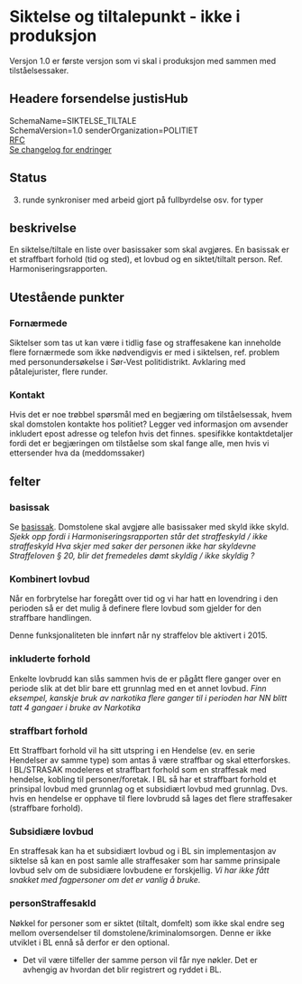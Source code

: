 # Siktelse og tiltalepunkt - ikke i produksjon
Versjon 1.0 er første versjon som vi skal i produksjon med sammen med tilståelsessaker.

## Headere forsendelse justisHub
SchemaName=SIKTELSE_TILTALE  
SchemaVersion=1.0
senderOrganization=POLITIET  
[RFC](../../rfc/MessageName-header.md)  
[Se changelog for endringer](changelog.md)


## Status
3. runde synkroniser med arbeid gjort på fullbyrdelse osv. for typer

## beskrivelse
En siktelse/tiltale en liste over basissaker som skal avgjøres.
En basissak er et straffbart forhold (tid og sted), et lovbud og en siktet/tiltalt person.
Ref. Harmoniseringsrapporten.

## Utestående punkter
### Fornærmede
Siktelser som tas ut kan være i tidlig fase og straffesakene kan inneholde flere fornærmede som ikke nødvendigvis er med i siktelsen, ref. problem
med personundersøkelse i Sør-Vest politidistrikt.
Avklaring med påtalejurister, flere runder.
### Kontakt
Hvis det er noe trøbbel spørsmål med en begjæring om tilståelsessak, hvem skal domstolen kontakte hos politiet?
Legger ved informasjon om avsender inkludert epost adresse og telefon hvis det finnes.
 spesifikke kontaktdetaljer fordi det er begjæringen om tilståelse som skal fange alle, men hvis vi ettersender hva da (meddomssaker)

## felter

### basissak
Se [basissak](basissak.md). Domstolene skal avgjøre alle basissaker med skyld ikke skyld.
_Sjekk opp fordi i Harmoniseringsrapporten står det straffeskyld / ikke straffeskyld_
_Hva skjer med saker der personen ikke har skyldevne Straffeloven § 20, blir det fremedeles dømt skyldig / ikke skyldig ?_

### Kombinert lovbud
Når en forbrytelse har foregått over tid og vi har hatt en lovendring i den perioden så er det mulig å definere flere lovbud som gjelder for den straffbare handlingen.
<!-- Eksempel på en slik post --> 
Denne funksjonaliteten ble innført når ny straffelov ble aktivert i 2015. <!-- sjekk dato i BL kode -->

### inkluderte forhold
Enkelte lovbrudd kan slås sammen hvis de er pågått flere ganger over en periode slik at det blir bare ett grunnlag med en et annet lovbud.
_Finn eksempel, kanskje bruk av narkotika flere ganger til i perioden har NN blitt tatt 4 gangaer i bruke av Narkotika_

### straffbart forhold
Ett Straffbart forhold vil ha sitt utspring i en Hendelse (ev. en serie Hendelser av samme type) som  antas å være straffbar og skal etterforskes. I BL/STRASAK modeleres et straffbart forhold som en straffesak med hendelse, kobling til personer/foretak.
I BL så har et straffbart forhold et prinsipal lovbud med grunnlag og et subsidiært lovbud med grunnlag. Dvs. hvis en hendelse er opphave til flere lovbrudd så lages det flere straffesaker (straffbare forhold).

### Subsidiære lovbud
En straffesak kan ha et subsidiært lovbud og i BL sin implementasjon av siktelse så kan en post samle alle straffesaker som har samme prinsipale lovbud selv om de subsidiære lovbudene er forskjellig.
_Vi har ikke fått snakket med fagpersoner om det er vanlig å bruke._

### personStraffesakId
Nøkkel for personer som er siktet (tiltalt, domfelt) som ikke skal endre seg mellom oversendelser til domstolene/kriminalomsorgen.
Denne er ikke utviklet i BL ennå så derfor er den optional.
* Det vil være tilfeller der samme person vil får nye nøkler. Det er avhengig av hvordan det blir registrert og ryddet i BL.
